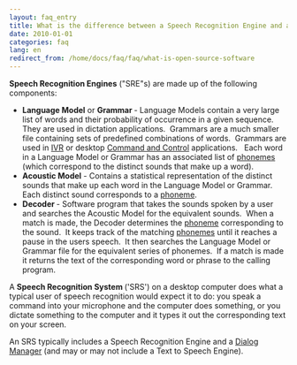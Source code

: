 ```yaml
---
layout: faq_entry
title: What is the difference between a Speech Recognition Engine and a Speech Recognition System 
date: 2010-01-01
categories: faq
lang: en
redirect_from: /home/docs/faq/faq/what-is-open-source-software
---
```

<p><strong>Speech Recognition Engines</strong> ("SRE"s) are made up of the following components:<br>
</p>
<ul>
<li><strong>Language Model</strong> or <strong>Grammar </strong>- Language Models contain a
very large list of words
and their probability of occurrence in a given sequence.&nbsp; They are
used in dictation applications.&nbsp; Grammars are a much smaller file
containing sets of predefined
combinations of words.&nbsp; Grammars<strong> </strong>are used in <a href="/faq/what-is-telephony-ivr">IVR</a> or desktop <a href="/faq/what-is-a-desktop-command-and-control-application">Command and Control</a>
applications.&nbsp;&nbsp; Each word in a Language
Model or Grammar has an associated list of <a href="http://en.wikipedia.org/wiki/Phoneme">phonemes</a> (which correspond to the distinct sounds that make up a word).</li>
<li><strong>Acoustic Model</strong> - Contains a statistical
representation of the distinct sounds that make up each word in the Language
Model or Grammar.&nbsp; Each distinct sound corresponds to a <a href="http://en.wikipedia.org/wiki/Phoneme">phoneme</a>.<a href="http://en.wikipedia.org/wiki/Phoneme"><br>
    </a></li>
<li><strong>Decoder </strong>-
Software program that takes the sounds spoken by a user and searches
the
Acoustic Model for the equivalent sounds.&nbsp; When a match is made, the Decoder determines the <a href="http://en.wikipedia.org/wiki/Phoneme">phoneme</a> corresponding to the sound.&nbsp; It keeps track of the
matching <a href="http://en.wikipedia.org/wiki/Phoneme">phonemes</a>
until it reaches a pause in the users speech.&nbsp; It then
searches the Language Model or Grammar file for the equivalent series
of phonemes.&nbsp; If a match is made it returns the text of
the corresponding word or phrase to the calling program.&nbsp; </li>
</ul>
<p>A <strong>Speech Recognition System </strong>('SRS')  on a desktop computer does what a
typical user of speech recognition would expect it to do: you speak a
command into your microphone and the computer does something, or you
dictate something to the computer and it types it out the
corresponding text on your screen.&nbsp; </p>
<p>An SRS typically includes a
Speech Recognition Engine and a <a href="/faq/what-is-a-dialog-manager">Dialog
Manager</a> (and may or may not
include a Text to Speech Engine). 
</p>
